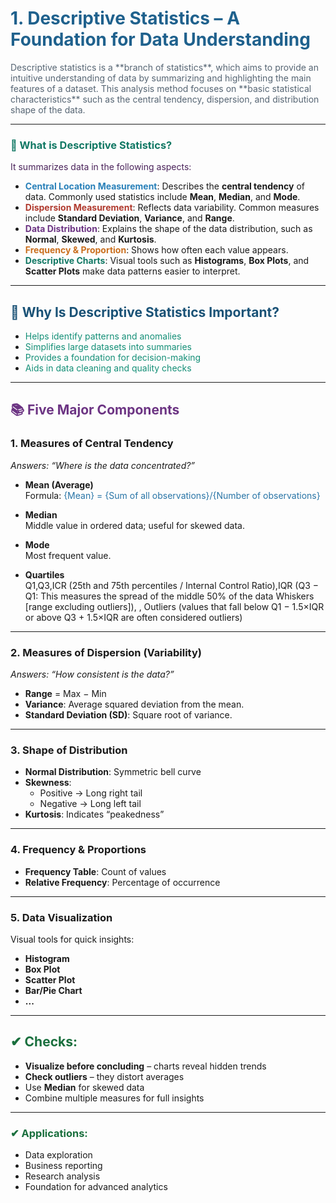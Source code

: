 # <span style="color:#1F618D;">1. Descriptive Statistics – A Foundation for Data Understanding</span>


<span style="color:#566573;">
Descriptive statistics is a **branch of statistics**, which aims to provide an intuitive understanding of data by summarizing and highlighting the main features of a dataset. This analysis method focuses on **basic statistical characteristics** such as the central tendency, dispersion, and distribution shape of the data.
</span>


---


### <span style="color:#117864;">🔹 What is Descriptive Statistics?</span>
<span style="color:#4A235A;">
It summarizes data in the following aspects:
</span>


- <span style="color:#2980B9;">**Central Location Measurement**</span>: Describes the **central tendency** of data. Commonly used statistics include **Mean**, **Median**, and **Mode**.
- <span style="color:#B03A2E;">**Dispersion Measurement**</span>: Reflects data variability. Common measures include **Standard Deviation**, **Variance**, and **Range**.
- <span style="color:#6C3483;">**Data Distribution**</span>: Explains the shape of the data distribution, such as **Normal**, **Skewed**, and **Kurtosis**.
- <span style="color:#CA6F1E;">**Frequency & Proportion**</span>: Shows how often each value appears.
- <span style="color:#117864;">**Descriptive Charts**</span>: Visual tools such as **Histograms**, **Box Plots**, and **Scatter Plots** make data patterns easier to interpret.


---


## <span style="color:#1A5276;">📌 Why Is Descriptive Statistics Important?</span>
-  <span style="color:#148F77;">Helps identify patterns and anomalies</span>  
-  <span style="color:#148F77;">Simplifies large datasets into summaries</span>  
-  <span style="color:#148F77;">Provides a foundation for decision-making</span>  
-  <span style="color:#148F77;">Aids in data cleaning and quality checks</span>  


---


## <span style="color:#6C3483;">📚 Five Major Components</span>


### **1. Measures of Central Tendency**
_Answers: “Where is the data concentrated?”_
- **Mean (Average)**  
  Formula:   <span style="color:#2874A6;">
  {Mean} = {Sum of all observations}/{Number of observations}
   

- **Median**  
  Middle value in ordered data; useful for skewed data.  


- **Mode**  
  Most frequent value.

- **Quartiles**  
Q1,Q3,ICR (25th and 75th percentiles / Internal Control Ratio),IQR (Q3 − Q1: This measures the spread of the middle 50% of the data
Whiskers [range excluding outliers]),
, Outliers (values that fall below Q1 − 1.5×IQR or above Q3 + 1.5×IQR are often considered outliers)

---


### **2. Measures of Dispersion (Variability)**
_Answers: “How consistent is the data?”_
- **Range** = Max − Min  
- **Variance**: Average squared deviation from the mean.  
- **Standard Deviation (SD)**: Square root of variance.  
 

---


### **3. Shape of Distribution**
- **Normal Distribution**: Symmetric bell curve  
- **Skewness**:  
  - Positive → Long right tail  
  - Negative → Long left tail  
- **Kurtosis**: Indicates “peakedness”


---


### **4. Frequency & Proportions**
- **Frequency Table**: Count of values  
- **Relative Frequency**: Percentage of occurrence  


---


### **5. Data Visualization**
Visual tools for quick insights:
-  **Histogram**
-  **Box Plot**
-  **Scatter Plot**
-  **Bar/Pie Chart**
-  **...**


---


## <span style="color:#196F3D;">✔ Checks:</span>
- **Visualize before concluding** – charts reveal hidden trends  
-  **Check outliers** – they distort averages  
- Use **Median** for skewed data  
- Combine multiple measures for full insights  


---


### <span style="color:#196F3D;">✔ Applications:</span>
- Data exploration  
- Business reporting  
- Research analysis  
- Foundation for advanced analytics  





